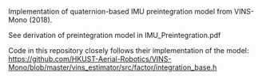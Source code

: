 Implementation of quaternion-based IMU preintegration model from VINS-Mono (2018).

See derivation of preintegration model in IMU_Preintegration.pdf

Code in this repository closely follows their implementation of the model:
https://github.com/HKUST-Aerial-Robotics/VINS-Mono/blob/master/vins_estimator/src/factor/integration_base.h
